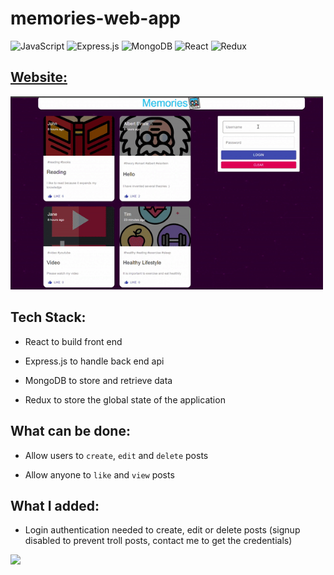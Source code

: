 # memories-web-app


![JavaScript](https://img.shields.io/badge/-JavaScript-%23F7DF1C?style=flat-square&logo=javascript&logoColor=000000&labelColor=%23F7DF1C&color=%23FFCE5A)
![Express.js](https://img.shields.io/badge/express.js-%23404d59.svg?style=flat-square&logo=express&logoColor=%2361DAFB)
![MongoDB](https://img.shields.io/badge/MongoDB-%234ea94b.svg?style=flat-square&logo=mongodb&logoColor=white)
![React](https://img.shields.io/badge/-React-61DAFB?style=flat-square&logo=react&logoColor=ffffff)
![Redux](https://img.shields.io/badge/redux-%23593d88.svg?style=flat-square&logo=redux&logoColor=white)

## [Website:](https://tjh-memories-app.netlify.app/)

<img src="demo.gif" alt="demo image" width=500 />

## Tech Stack:

- React to build front end

- Express.js to handle back end api

- MongoDB to store and retrieve data

- Redux to store the global state of the application

## What can be done:

- Allow users to `create`, `edit` and `delete` posts

- Allow anyone to `like` and `view` posts

## What I added:

- Login authentication needed to create, edit or delete posts (signup disabled to prevent troll posts, contact me to get the credentials)

<a href="https://github.com/adrianhajdin/project_mern_memories" alt="reference" target="_blank"><img src="http://img.shields.io/badge/-Reference-007ACC?style=flat-square&logo=github&logoColor=ffffff" > </a>

